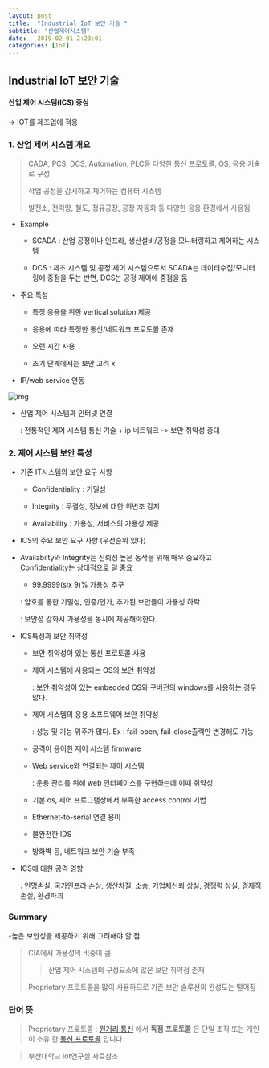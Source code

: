 ```yaml
---
layout: post
title:  "Industrial IoT 보안 기술 "
subtitle: "산업제어시스템"
date:   2019-02-01 2:23:01
categories: [IoT]
---
```




## Industrial IoT 보안 기술

#### 산업 제어 시스템(ICS) 중심

→ IOT를 제조업에 적용





### 1.  **산업 제어 시스템 개요**

> CADA, PCS, DCS, Automation, PLC등 다양한 통신 프로토콜, OS, 응용 기술로 구성
>
> 작업 공정을 감시하고 제어하는 컴퓨터 시스템
>
> 발전소, 전력망, 철도, 정유공장, 공장 자동화 등 다양한 응용 환경에서 사용됨





- Example

  - SCADA : 산업 공정이나 인프라, 생산설비/공정을 모니터링하고 제어하는 시스템

  - DCS : 제조 시스템 및 공정 제어 시스템으로서 SCADA는 데이터수집/모니터링에 중점을 두는 반면, DCS는 공정 제어에 중점을 둠  





- 주요 특성

  - 특정 응용을 위한 vertical solution 제공

  - 응용에 따라 특정한 통신/네트워크 프로토콜 존재

  - 오랜 시간 사용

  - 초기 단계에서는 보안 고려 x  





- IP/web service 연동

![img](file:///C:\Users\pc\AppData\Local\Temp\OICE_827EF895-6DA0-422C-8F28-F86C20A780A8.0\msohtmlclip1\01\clip_image002.jpg)





- 산업 제어 시스템과 인터넷 연결 

  : 전통적인 제어 시스템 통신 기술 + ip 네트워크 -> 보안 취약성 증대  







### 2. 제어 시스템 보안 특성  





- 기존 IT시스템의 보안 요구 사항

  - Confidentiality : 기밀성

  - Integrity : 무결성, 정보에 대한 위변조 감지

  - Availability : 가용성, 서비스의 가용성 제공  





- ICS의 주요 보안 요구 사항 (우선순위 있다)

- Availabilty와 Integrity는 신뢰성 높은 동작을 위해 매우 중요하고 Confidentiality는 상대적으로 덜 중요
  -  99.9999(six 9)% 가용성 추구

    : 암호를 통한 기밀성, 인증/인가, 추가된 보안들이 가용성 하락

    : 보안성 강화시 가용성을 동시에 제공해야한다.  





- ICS특성과 보안 취약성
  - 보안 취약성이 있는 통신 프로토콜 사용

  - 제어 시스템에 사용되는 OS의 보안 취약성

    : 보안 취약성이 있는 embedded OS와 구버전의 windows를 사용하는 경우 많다.

  - 제어 시스템의 응용 소프트웨어 보안 취약성

    : 성능 및 기능 위주가 많다. Ex : fail-open, fail-close출력만 변경해도 가능

  -  공격이 용이한 제어 시스템 firmware

  - Web service와 연결되는 제어 시스템

    : 운용 관리를 위해 web 인터페이스를 구현하는데 이때 취약성

  - 기본 os, 제어 프로그램상에서 부족한 access control 기법

  - Ethernet-to-serial 연결 용이

  - 불완전한 IDS

  - 방화벽 등, 네트워크 보안 기술 부족  





- ICS에 대한 공격 영향

  : 인명손실, 국가인프라 손상, 생산차질, 소송, 기업체신뢰 상실, 경쟁력 상실, 경제적손실, 환경파괴  





### Summary

-높은 보안성을 제공하기 위해 고려해야 할 점

>   CIA에서 가용성의 비중이 큼
>
> >  산업 제어 시스템의 구성요소에 많은 보안 취약점 존재
>
>   Proprietary 프로토콜을 많이 사용하므로 기존 보안 솔루션의 완성도는 떨어짐  

  



### 단어 뜻

>  Proprietary 프로토콜 : [원거리 통신](https://translate.googleusercontent.com/translate_c?depth=1&hl=ko&prev=search&rurl=translate.google.co.kr&sl=en&sp=nmt4&u=https://en.wikipedia.org/wiki/Telecommunications&xid=17259,15700019,15700043,15700124,15700149,15700186,15700190,15700201,15700237,15700242&usg=ALkJrhgR3yQe3AhJAW9Cay_psrvalEHo_Q) 에서 **독점** **프로토콜** 은 단일 조직 또는 개인이 소유 한 [통신 프로토콜](https://translate.googleusercontent.com/translate_c?depth=1&hl=ko&prev=search&rurl=translate.google.co.kr&sl=en&sp=nmt4&u=https://en.wikipedia.org/wiki/Communications_protocol&xid=17259,15700019,15700043,15700124,15700149,15700186,15700190,15700201,15700237,15700242&usg=ALkJrhhSIGLaCedxq8jCTWSihAa1-EtX7Q) 입니다. 





> 부산대학교 iot연구실 자료참조